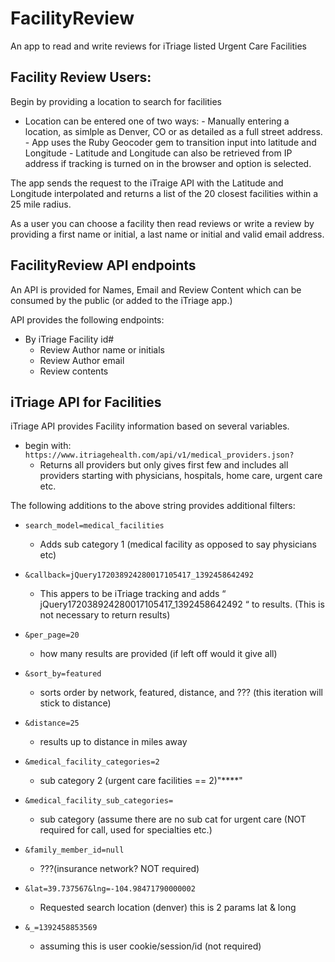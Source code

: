 FacilityReview
==============

An app to read and write reviews for iTriage listed Urgent Care Facilities

Facility Review Users:
----------------------
Begin by providing a location to search for facilities

- Location can be entered one of two ways:
      - Manually entering a location, as simlple as Denver, CO or as detailed as a full street address.
          - App uses the Ruby Geocoder gem to transition input into latitude and Longitude
      - Latitude and Longitude can also be retrieved from IP address if tracking is turned on in the browser and option is selected.
      
The app sends the request to the iTraige API with the Latitude and Longitude interpolated and returns a list of the 20 closest facilities within a 25 mile radius.
  
As a user you can choose a facility then read reviews or write a review by providing a first name or initial, a last name or initial and valid email address.  

FacilityReview API endpoints
----------------------------
An API is provided for Names, Email and Review Content which can be consumed by the public (or added to the iTriage app.) 

API provides the following endpoints:
- By iTriage Facility id#
  - Review Author name or initials
  - Review Author email
  - Review contents


iTriage API for Facilities
----------------------------------------------------

iTriage API provides Facility information based on several variables.
  - begin with: `https://www.itriagehealth.com/api/v1/medical_providers.json?`
      - Returns all providers but only gives first few and includes all providers starting with physicians,                    hospitals, home care, urgent care etc.
      
The following additions to the above string provides additional filters: 
- `search_model=medical_facilities`
    - Adds sub category 1 (medical facility as opposed to say physicians etc)
        
- `&callback=jQuery172038924280017105417_1392458642492`
    - This appers to be iTriage tracking and adds “ jQuery172038924280017105417_1392458642492 “ to results. (This is not necessary to return results)
      
- `&per_page=20` 
    - how many results are provided (if left off would it give all)

- `&sort_by=featured` 
    - sorts order by network, featured, distance, and ??? (this iteration will stick to distance)

- `&distance=25` 
    - results up to distance in miles away

- `&medical_facility_categories=2` 
    - sub category 2 (urgent care facilities == 2)"****"

- `&medical_facility_sub_categories=` 
    - sub category (assume there are no sub cat for urgent care (NOT required for call, used for specialties etc.)

- `&family_member_id=null` 
    - ???(insurance network? NOT required)

- `&lat=39.737567&lng=-104.98471790000002`
    - Requested search location (denver) this is 2 params lat & long

- `&_=1392458853569`
    - assuming this is user cookie/session/id (not required)

